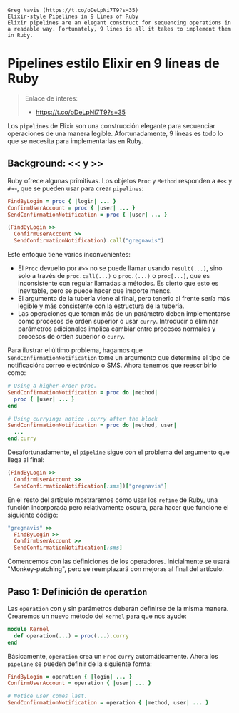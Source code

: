 

```
Greg Navis (https://t.co/oDeLpNi7T9?s=35)
Elixir-style Pipelines in 9 Lines of Ruby
Elixir pipelines are an elegant construct for sequencing operations in a readable way. Fortunately, 9 lines is all it takes to implement them in Ruby.
```

# Pipelines estilo Elixir en 9 líneas de Ruby

> Enlace de interés:
> * https://t.co/oDeLpNi7T9?s=35

Los `pipelines` de Elixir son una construcción elegante para secuenciar operaciones de una manera legible. Afortunadamente, 9 líneas es todo lo que se necesita para implementarlas en Ruby.

## Background: << y >>

Ruby ofrece algunas primitivas. Los objetos `Proc` y `Method` responden a `#<<` y `#>>`, que se pueden usar para crear `pipelines`:

```ruby
FindByLogin = proc { |login| ... }
ConfirmUserAccount = proc { |user| ... }
SendConfirmationNotification = proc { |user| ... }

(FindByLogin >>
  ConfirmUserAccount >>
  SendConfirmationNotification).call("gregnavis")
```

Este enfoque tiene varios inconvenientes:

* El `Proc` devuelto por `#>>` no se puede llamar usando `result(...)`, sino solo a través de `proc.call(...)` o `proc.(...)` o `proc[...]`, que es inconsistente con regular llamadas a métodos. Es cierto que esto es inevitable, pero se puede hacer que importe menos.
* El argumento de la tubería viene al final, pero tenerlo al frente sería más legible y más consistente con la estructura de la tubería.
* Las operaciones que toman más de un parámetro deben implementarse como procesos de orden superior o usar `curry`. Introducir o eliminar parámetros adicionales implica cambiar entre procesos normales y procesos de orden superior o `curry`.

Para ilustrar el último problema, hagamos que `SendConfirmationNotification` tome un argumento que determine el tipo de notificación: correo electrónico o SMS. Ahora tenemos que reescribirlo como:

```ruby
# Using a higher-order proc.
SendConfirmationNotification = proc do |method|
  proc { |user| ... }
end

# Using currying; notice .curry after the block
SendConfirmationNotification = proc do |method, user|
  ...
end.curry
```

Desafortunadamente, el `pipeline` sigue con el problema del argumento que llega al final:

```ruby
(FindByLogin >>
  ConfirmUserAccount >>
  SendConfirmationNotification[:sms])["gregnavis"]
```

En el resto del artículo mostraremos cómo usar los `refine` de Ruby, una función incorporada pero relativamente oscura, para hacer que funcione el siguiente código:

```ruby
"gregnavis" >>
  FindByLogin >>
  ConfirmUserAccount >>
  SendConfirmationNotification[:sms]
```

Comencemos con las definiciones de los operadores. Inicialmente se usará "Monkey-patching", pero se reemplazará con mejoras al final del artículo.

## Paso 1: Definición de `operation`

Las `operation` con y sin parámetros deberán definirse de la misma manera. Crearemos un nuevo método del `Kernel` para que nos ayude:

```ruby
module Kernel
  def operation(...) = proc(...).curry
end
```

Básicamente, `operation` crea un `Proc` `curry` automáticamente. Ahora los `pipeline` se pueden definir de la siguiente forma:

```ruby
FindByLogin = operation { |login| ... }
ConfirmUserAccount = operation { |user| ... }

# Notice user comes last.
SendConfirmationNotification = operation { |method, user| ... }
```
